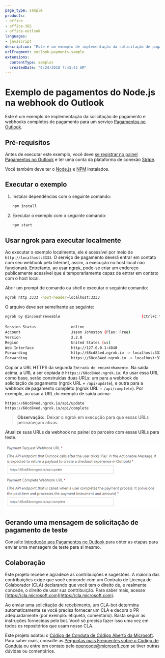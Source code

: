 ```yaml
---
page_type: sample
products:
- office
- office-365
- office-outlook
languages:
- javascript
description: "Este é um exemplo de implementação da solicitação de pagamento e de um pagamento concluído da webhook para um serviço de Pagamento do Outlook."
urlFragment: outlook-payments-sample
extensions:
  contentType: samples
  createdDate: "4/24/2018 7:43:42 AM"
---
```


# Exemplo de pagamentos do Node.js na webhook do Outlook

Este é um exemplo de implementação da solicitação de pagamento e webhooks completos de pagamento para um serviço [Pagamentos no Outlook](https://docs.microsoft.com/outlook/payments/).

## Pré-requisitos

Antes de executar este exemplo, você deve [se registrar no painel Pagamentos no Outlook](https://docs.microsoft.com/outlook/payments/partner-dashboard) e ter uma conta da plataforma de conexão [Stripe](https://stripe.com/connect).

Você também deve ter o [Node.js](https://nodejs.org) e [NPM](https://www.npmjs.com/) instalados.

## Executar o exemplo

1. Instalar dependências com o seguinte comando:

    ```bash
    npm install
    ```

1. Executar o exemplo com o seguinte comando:

    ```bash
    npm start
    ```

## Usar ngrok para executar localmente

Ao executar o exemplo localmente, ele é acessível por meio de `http://localhost:3333`. O serviço de pagamento deverá entrar em contato com seu webhook pela Internet, assim, a execução no host local não funcionará. Entretanto, ao usar [ngrok](https://ngrok.com/), pode-se criar um endereço publicamente acessível que é temporariamente capaz de entrar em contato com o host local.

Abrir um prompt de comando ou shell e executar o seguinte comando:

```bash
ngrok http 3333 -host-header=localhost:3333
```

O arquivo deve ser semelhante ao seguinte:

```bash
ngrok by @inconshreveable                                     (Ctrl+C to quit)

Session Status                online
Account                       Jason Johnston (Plan: Free)
Version                       2.2.8
Region                        United States (us)
Web Interface                 http://127.0.0.1:4040
Forwarding                    http://68cd84ed.ngrok.io -> localhost:3333
Forwarding                    https://68cd84ed.ngrok.io -> localhost:3333
```

Copiar a URL HTTPS da segunda `Entrada de encaminhamento`. Na saída acima, a URL a ser copiada é `https://68cd84ed.ngrok.io`. Ao usar essa URL como base, serão construídas duas URLs: um para a webhook de solicitação de pagamento (ngrok URL + `/api/update`), e outra para a webhook de pagamento completo (ngrok URL + `/api/complete`). Por exemplo, ao usar a URL do exemplo de saída acima:

```
https://68cd84ed.ngrok.io/api/update
https://68cd84ed.ngrok.io/api/complete
```

> **Observação:**: Deixar o ngrok em execução para que essas URLs permaneçam ativas.

Atualize suas URLs da webhook no painel do parceiro com essas URLs para teste.

![Uma captura de tela das URLs da webhook no painel Pagamentos no Outlook](readme-images/dashboard-webhooks.PNG)

## Gerando uma mensagem de solicitação de pagamento de teste

Consulte [Introdução aos Pagamentos no Outlook](https://docs.microsoft.com/outlook/payments/get-started#send-the-test-payment-request) para obter as etapas para enviar uma mensagem de teste para si mesmo.

## Colaboração

Este projeto recebe e agradece as contribuições e sugestões.
A maioria das contribuições exige que você concorde com um Contrato de Licença de Colaborador (CLA) declarando que você tem o direito de, e realmente concede, o direito de usar sua contribuição.
Para saber mais, acesse [https://cla.microsoft.com](https://cla.microsoft.com).

Ao enviar uma solicitação de recebimento, um CLA-bot determina automaticamente se você precisa fornecer um CLA e decora o PR adequadamente (por exemplo: etiqueta, comentário).
Basta seguir as instruções fornecidas pelo bot.
Você só precisa fazer isso uma vez em todos os repositórios que usam nosso CLA.

Este projeto adotou o [Código de Conduta de Código Aberto da Microsoft](https://opensource.microsoft.com/codeofconduct/).
Para saber mais, consulte as [Perguntas mais Frequentes sobre o Código de Conduta](https://opensource.microsoft.com/codeofconduct/faq/)
ou entre em contato pelo [opencode@microsoft.com](mailto:opencode@microsoft.com) se tiver outras dúvidas ou comentários.
